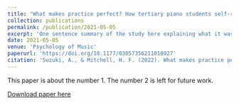 ```yaml
---
title: "What makes practice perfect? How tertiary piano students self-regulate play and non-play strategies for performance success"
collection: publications
permalink: /publication/2021-05-05
excerpt: 'One sentence summary of the study here explaining what it was about.'
date: 2021-05-05
venue: 'Psychology of Music'
paperurl: 'https://doi.org/10.1177/03057356211010927'
citation: 'Suzuki, A., & Mitchell, H. F. (2022). What makes practice perfect? How tertiary piano students self-regulate play and non-play strategies for performance success. <i>Psychology of Music, 50(2)</i>, 611–630.'
---
```

This paper is about the number 1. The number 2 is left for future work.

[Download paper here](https://www.researchgate.net/publication/351438401_What_makes_practice_perfect_How_tertiary_piano_students_self-regulate_play_and_non-play_strategies_for_performance_success)

<!-- Recommended citation: Your Name, You. (2009). "Paper Title Number 1." <i>Journal 1</i>. 1(1). -->